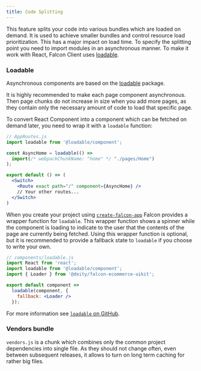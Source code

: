 ```yaml
---
title: Code Splitting
---
```


This feature splits your code into various bundles which are loaded on demand. It is used to achieve smaller bundles and control resource load prioritization. This has a major impact on load time. To specify the splitting point you need to import modules in an asynchronous manner. To make it work with React, Falcon Client uses [loadable](#loadable).

### Loadable

Asynchronous components are based on the [loadable](https://github.com/smooth-code/loadable-components) package.

It is highly recommended to make each page component asynchronous. Then page chunks do not increase in size when you add more pages, as they contain only the necessary amount of code to load that specific page.

To convert React Component into a component which can be fetched on demand later, you need to wrap it with a `loadable` function:

```jsx
// AppRoutes.js
import loadable from '@loadable/component';

const AsyncHome = loadable(() =>
  import(/* webpackChunkName: "home" */ "./pages/Home")
);

export default () => (
  <Switch>
    <Route exact path="/" component={AsyncHome} />
    // Your other routes...
  </Switch>
)
```

When you create your project using [`create-falcon-app`](/docs/open-source/getting-started/installation#create-falcon-app-cli-tool) Falcon provides a wrapper function for `loadable`. This wrapper function shows a spinner while the component is loading to indicate to the user that the contents of the page are currently being fetched. Using this wrapper function is optional, but it is recommended to provide a fallback state to `loadable` if you choose to write your own.

```jsx
// components/loadable.js
import React from 'react';
import loadable from '@loadable/component';
import { Loader } from '@deity/falcon-ecommerce-uikit';

export default component =>
  loadable(component, {
    fallback: <Loader />
  });
```

For more information see [`loadable` on GitHub](https://github.com/smooth-code/loadable-components).

### Vendors bundle

`vendors.js` is a chunk which combines only the common project dependencies into single file. As they should not change often, even between subsequent releases, it allows to turn on long term caching for rather big files.
